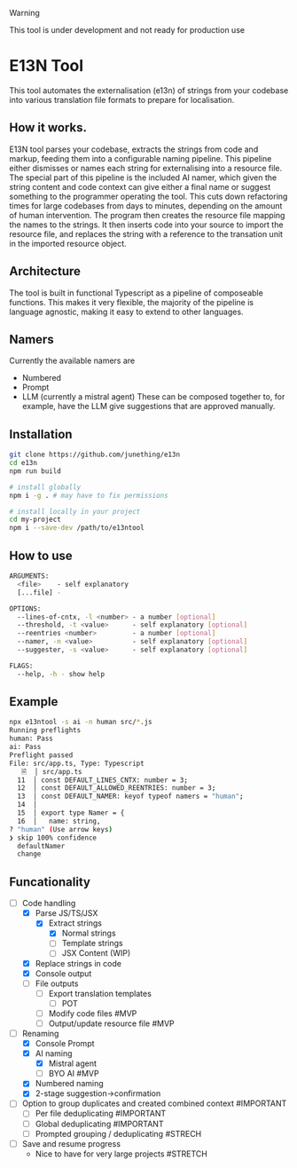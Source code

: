 > [!Warning]
> This tool is under development and not ready for production use

# E13N Tool
This tool automates the externalisation (e13n) of strings from your codebase into various translation file formats to prepare for localisation.

## How it works.
E13N tool parses your codebase, extracts the strings from code and markup, feeding them into a configurable naming pipeline. This pipeline either dismisses or names each string for externalising into a resource file.
The special part of this pipeline is the included AI namer, which given the string content and code context can give either a final name or suggest something to the programmer operating the tool. This cuts down refactoring times for large codebases from days to minutes, depending on the amount of human intervention.
The program then creates the resource file mapping the names to the strings.
It then inserts code into your source to import the resource file, and replaces the string with a reference to the transation unit in the imported resource object.
## Architecture
The tool is built in functional Typescript as a pipeline of composeable functions. This makes it very flexible, the majority of the pipeline is language agnostic, making it easy to extend to other languages.
## Namers
Currently the available namers are
- Numbered
- Prompt
- LLM (currently a mistral agent)
These can be composed together to, for example, have the LLM give suggestions that are approved manually.
## Installation
```sh
git clone https://github.com/junething/e13n
cd e13n
npm run build

# install globally
npm i -g . # may have to fix permissions

# install locally in your project
cd my-project
npm i --save-dev /path/to/e13ntool
```
## How to use
```sh
ARGUMENTS:
  <file>    - self explanatory
  [...file] - 

OPTIONS:
  --lines-of-cntx, -l <number> - a number [optional]
  --threshold, -t <value>      - self explanatory [optional]
  --reentries <number>         - a number [optional]
  --namer, -n <value>          - self explanatory [optional]
  --suggester, -s <value>      - self explanatory [optional]

FLAGS:
  --help, -h - show help
```
## Example
```sh
npx e13ntool -s ai -n human src/*.js
Running preflights
human: Pass
ai: Pass
Preflight passed
File: src/app.ts, Type: Typescript
   🗎  │ src/app.ts
  11  │ const DEFAULT_LINES_CNTX: number = 3;
  12  │ const DEFAULT_ALLOWED_REENTRIES: number = 3;
  13  │ const DEFAULT_NAMER: keyof typeof namers = "human";
  14  │ 
  15  │ export type Namer = {
  16  │   name: string,
? "human" (Use arrow keys)
❯ skip 100% confidence
  defaultNamer
  change
```

## Funcationality
- [ ] Code handling
	- [x] Parse JS/TS/JSX
		- [x] Extract strings
			- [x] Normal strings
			- [ ] Template strings
			- [ ] JSX Content (WIP)
	- [x] Replace strings in code
	- [x] Console output
	- [ ] File outputs
		- [ ] Export translation templates
			- [ ] POT
		- [ ] Modify code files #MVP
		- [ ] Output/update resource file #MVP
- [ ] Renaming
	- [x] Console Prompt
	- [x] AI naming
		- [x] Mistral agent
		- [ ] BYO AI #MVP
	- [x] Numbered naming
	- [x] 2-stage suggestion->confirmation
- [ ] Option to group duplicates and created combined context #IMPORTANT
	- [ ] Per file deduplicating #IMPORTANT 
	- [ ] Global deduplicating #IMPORTANT 
	- [ ] Prompted grouping / deduplicating #STRECH
- [ ] Save and resume progress
	- Nice to have for very large projects #STRETCH 

